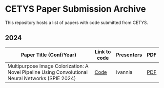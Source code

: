 # CETYS Paper Submission Archive

This repository hosts a list of papers with code submitted from CETYS.

## 2024

| Paper Title (Conf/Year)                             | Link to code                            | Presenters | PDF                               |
| ------------------------------------------------------------ | --------------------------------------- | ---------- | ----------------------------------- |
| Multipurpose Image Colorization: A Novel Pipeline Using Convolutional Neural Networks (SPIE 2024) | [Code](./2024/Image_Colorization) | Ivannia   | [PDF](./2024/Image_Colorization/PDF.pdf) |
